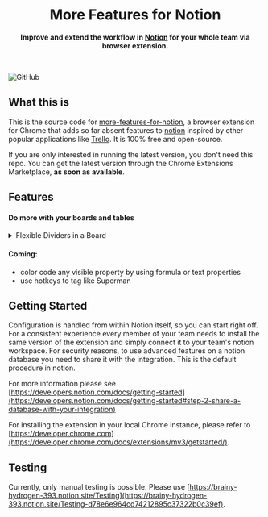 <div align="center">
	<h1>More Features for Notion</h1>
	<p>
		<b>Improve and extend the workflow in <a href="https://www.notion.so">Notion</a> for your whole team via browser extension.</b>
	</p>
	<br>
</div>

![GitHub](https://img.shields.io/github/license/Kulesko/more-features-for-notion)


## What this is

This is the source code for [more-features-for-notion](https://github.com/kulesko/more-features-for-notion), a browser extension for Chrome that adds so far absent features to [notion](https://www.notion.so/) inspired by other popular applications like [Trello](https://trello.com/). It is 100% free and open-source.

If you are only interested in running the latest version, you don't need this repo. You can get the latest version through the Chrome Extensions Marketplace, **as soon as available**.

## Features
#### Do more with your boards and tables
<details>
  <summary>Flexible Dividers in a Board</summary>
  <p>
  Prepend "==" to the name of a card in a board column and it will be rendered as a divider. Use this for instance to give more structure to your Kanban boards. Inspired by Trello.
  </p>
</details>

#### Coming:
- color code any visible property by using formula or text properties
- use hotkeys to tag like Superman

## Getting Started

Configuration is handled from within Notion itself, so you can start right off. For a consistent experience every member of your team needs to install the same version of the extension and simply connect it to your team's notion workspace.
For security reasons, to use advanced features on a notion database you need to share it with the integration. This is the default procedure in notion.

For more information please see [https://developers.notion.com/docs/getting-started](https://developers.notion.com/docs/getting-started#step-2-share-a-database-with-your-integration)

For installing the extension in your local Chrome instance, 
please refer to [https://developer.chrome.com](https://developer.chrome.com/docs/extensions/mv3/getstarted/).

## Testing

Currently, only manual testing is possible. Please use [https://brainy-hydrogen-393.notion.site/Testing](https://brainy-hydrogen-393.notion.site/Testing-d78e6e964cd74212895c37322b0c39ef).
